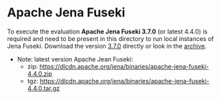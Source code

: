 # Apache Jena Fuseki
To execute the evaluation **Apache Jena Fuseki 3.7.0** (or latest 4.4.0) is required and need to be present in this directory to run local instances of Jena Fuseki.
Download the version [3.7.0](http://archive.apache.org/dist/jena/binaries/apache-jena-fuseki-3.7.0.zip) directly or look in the [archive](http://archive.apache.org/dist/jena/binaries/).
* Note: latest version Apache Jean Fuseki:
  * zip: https://dlcdn.apache.org/jena/binaries/apache-jena-fuseki-4.4.0.zip
  * tgz: https://dlcdn.apache.org/jena/binaries/apache-jena-fuseki-4.4.0.tar.gz

